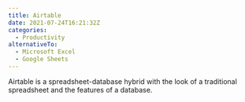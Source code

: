 ```yaml
---
title: Airtable
date: 2021-07-24T16:21:32Z
categories:
  - Productivity
alternativeTo:
  - Microsoft Excel
  - Google Sheets
---
```


Airtable is a spreadsheet-database hybrid with the look of a traditional spreadsheet and the features of a database.
